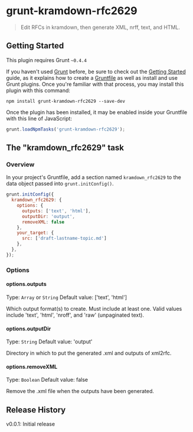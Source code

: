 # grunt-kramdown-rfc2629

> Edit RFCs in kramdown, then generate XML, nrff, text, and HTML.

## Getting Started
This plugin requires Grunt `~0.4.4`

If you haven't used [Grunt](http://gruntjs.com/) before, be sure to check out the [Getting Started](http://gruntjs.com/getting-started) guide, as it explains how to create a [Gruntfile](http://gruntjs.com/sample-gruntfile) as well as install and use Grunt plugins. Once you're familiar with that process, you may install this plugin with this command:

```shell
npm install grunt-kramdown-rfc2629 --save-dev
```

Once the plugin has been installed, it may be enabled inside your Gruntfile with this line of JavaScript:

```js
grunt.loadNpmTasks('grunt-kramdown-rfc2629');
```

## The "kramdown_rfc2629" task

### Overview
In your project's Gruntfile, add a section named `kramdown_rfc2629` to the data object passed into `grunt.initConfig()`.

```js
grunt.initConfig({
  kramdown_rfc2629: {
    options: {
      outputs: ['text', 'html'],
      outputDir: 'output',
      removeXML: false
    },
    your_target: {
      src: ['draft-lastname-topic.md']
    },
  },
});
```

### Options

#### options.outputs
Type: `Array` or `String`
Default value: ['text', 'html']

Which output format(s) to create.  Must include at least one.  Valid values
include 'text', 'html', 'nroff', and 'raw' (unpaginated text).

#### options.outputDir
Type: `String`
Default value: 'output'

Directory in which to put the generated .xml and outputs of xml2rfc.

#### options.removeXML
Type: `Boolean`
Default value: false

Remove the .xml file when the outputs have been generated.

## Release History

v0.0.1: Initial release